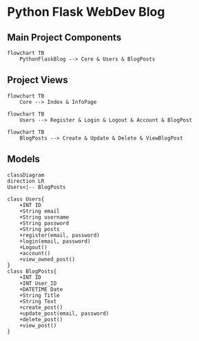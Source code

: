 # Python Flask WebDev Blog

## Main Project Components

```mermaid
flowchart TB
    PythonFlaskBlog --> Core & Users & BlogPosts
```

## Project Views

```mermaid
flowchart TB
    Core --> Index & InfoPage
```

```mermaid
flowchart TB
    Users --> Register & Login & Logout & Account & BlogPost
```

```mermaid
flowchart TB
    BlogPosts --> Create & Update & Delete & ViewBlogPost
```

## Models

```mermaid
classDiagram
direction LR
Users<|-- BlogPosts

class Users{
    +INT ID
    +String email
    +String username
    +String password
    +String posts
    +register(email, password)
    +login(email, password)
    +Logout()
    +account()
    +view_owned_post()
}
class BlogPosts{
    +INT ID
    +INT User_ID
    +DATETIME Date
    +String Title
    +String Text
    +create_post()
    +update_post(email, password)
    +delete_post()
    +view_post()
}
```




